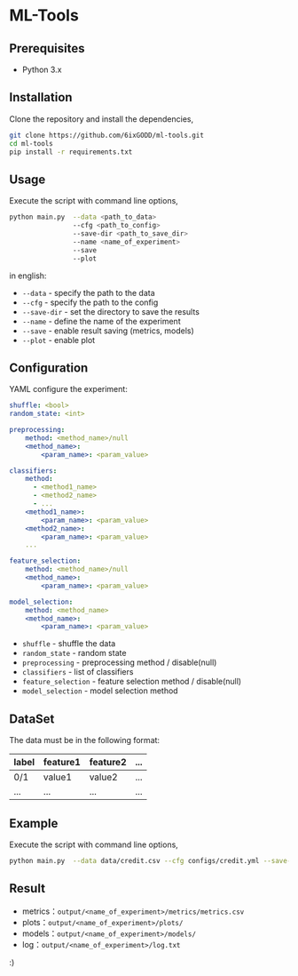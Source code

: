# ML-Tools 

## Prerequisites
- Python 3.x

## Installation 
Clone the repository and install the dependencies,

```bash
git clone https://github.com/6ixGODD/ml-tools.git
cd ml-tools
pip install -r requirements.txt
```

## Usage
Execute the script with command line options,

```bash
python main.py  --data <path_to_data> 
                --cfg <path_to_config> 
                --save-dir <path_to_save_dir> 
                --name <name_of_experiment> 
                --save 
                --plot
```
in english:
- `--data` - specify the path to the data
- `--cfg` - specify the path to the config
- `--save-dir` - set the directory to save the results
- `--name` - define the name of the experiment
- `--save` - enable result saving (metrics, models)
- `--plot` - enable plot

## Configuration
YAML configure the experiment:

```yaml
shuffle: <bool>
random_state: <int>

preprocessing:
    method: <method_name>/null
    <method_name>:
        <param_name>: <param_value>

classifiers:
    method: 
      - <method1_name>
      - <method2_name>
      - ...
    <method1_name>:
        <param_name>: <param_value>
    <method2_name>:
        <param_name>: <param_value>
    ...

feature_selection:
    method: <method_name>/null
    <method_name>:
        <param_name>: <param_value>

model_selection:
    method: <method_name>
    <method_name>:
        <param_name>: <param_value>
```

- `shuffle` - shuffle the data
- `random_state` - random state
- `preprocessing` - preprocessing method / disable(null)
- `classifiers` - list of classifiers
- `feature_selection` - feature selection method / disable(null)
- `model_selection` - model selection method

## DataSet
The data must be in the following format:

| label | feature1 | feature2 | ... |
|-------|----------|----------|-----|
| 0/1   | value1   | value2   | ... |
| ...   | ...      | ...      | ... |

## Example
Execute the script with command line options,

```bash
python main.py  --data data/credit.csv --cfg configs/credit.yml --save-dir output --name credit --save --plot
```

## Result
- metrics：`output/<name_of_experiment>/metrics/metrics.csv`
- plots：`output/<name_of_experiment>/plots/`    
- models：`output/<name_of_experiment>/models/`
- log：`output/<name_of_experiment>/log.txt`

:)
